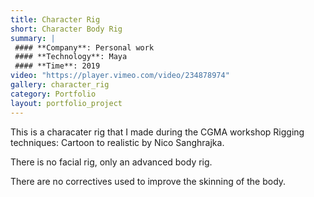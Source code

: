 ```yaml
---
title: Character Rig
short: Character Body Rig
summary: |
 #### **Company**: Personal work
 #### **Technology**: Maya
 #### **Time**: 2019
video: "https://player.vimeo.com/video/234878974"
gallery: character_rig
category: Portfolio
layout: portfolio_project
---
```


<div class="project-info" markdown="1">

This is a characater rig that I made during the CGMA workshop Rigging techniques: Cartoon to realistic by Nico Sanghrajka.

There is no facial rig, only an advanced body rig.

There are no correctives used to improve the skinning of the body.

</div>